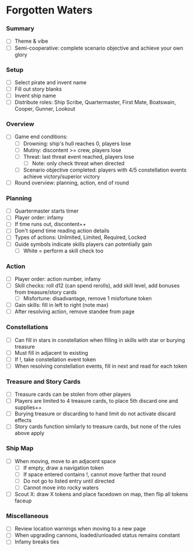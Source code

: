 # Forgotten Waters

### Summary

- [ ] Theme & vibe
- [ ] Semi-cooperative: complete scenario objective and achieve your own glory

### Setup

- [ ] Select pirate and invent name
- [ ] Fill out story blanks
- [ ] Invent ship name
- [ ] Distribute roles: Ship Scribe, Quartermaster, First Mate, Boatswain, Cooper, Gunner, Lookout

### Overview

- [ ] Game end conditions:
  - [ ] Drowning: ship's hull reaches 0, players lose
  - [ ] Mutiny: discontent >= crew, players lose
  - [ ] Threat: last threat event reached, players lose
    - [ ] Note: only check threat when directed
  - [ ] Scenario objective completed: players with 4/5 constellation events achieve victory/superior victory
- [ ] Round overview: planning, action, end of round

### Planning

- [ ] Quartermaster starts timer
- [ ] Player order: infamy
- [ ] If time runs out, discontent++
- [ ] Don't spend time reading action details
- [ ] Types of actions: Unlimited, Limited, Required, Locked
- [ ] Guide symbols indicate skills players can potentially gain
  - [ ] White = perform a skill check too

### Action

- [ ] Player order: action number, infamy
- [ ] Skill checks: roll d12 (can spend rerolls), add skill level, add bonuses from treasure/story cards
  - [ ] Misfortune: disadvantage, remove 1 misfortune token
- [ ] Gain skills: fill in left to right (note max)
- [ ] After resolving action, remove standee from page

### Constellations

- [ ] Can fill in stars in constellation when filling in skills with star or burying treasure
- [ ] Must fill in adjacent to existing
- [ ] If !, take constellation event token
- [ ] When resolving constellation events, fill in next and read for each token

### Treasure and Story Cards

- [ ] Treasure cards can be stolen from other players
- [ ] Players are limited to 4 treasure cards, to place 5th discard one and supplies++
- [ ] Burying treasure or discarding to hand limit do not activate discard effects
- [ ] Story cards function similarly to treasure cards, but none of the rules above apply

### Ship Map

- [ ] When moving, move to an adjacent space
  - [ ] If empty, draw a navigation token
  - [ ] If space entered contains !, cannot move farther that round
  - [ ] Do not go to listed entry until directed
  - [ ] Cannot move into rocky waters
- [ ] Scout X: draw X tokens and place facedown on map, then flip all tokens faceup

### Miscellaneous

- [ ] Review location warnings when moving to a new page
- [ ] When upgrading cannons, loaded/unloaded status remains constant
- [ ] Infamy breaks ties
